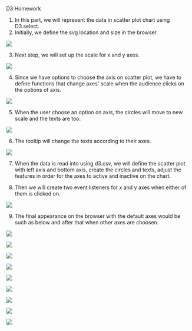 D3 Homework
1. In this part, we will represent the data in scatter plot chart using D3.select.
2. Initially, we define the svg location and size in the browser.

![](Images/svg_locate.png)

3. Next step, we will set up the scale for x and y axes.

![](Images/scale.png)

4. Since we have options to choose the axis on scatter plot, we have to define functions that change axes' scale when the audience clicks on the options of axis.

![](Images/changeaxis.png)


5. When the user choose an option on axis, the circles will move to new scale and the texts are too.


![](Images/circlemove.png)


6. The tooltip will change the texts according to their axes.


![](Images/tooltip.png)

7. When the data is read into using  d3.csv, we will define the scatter plot with left axis and bottom axis, create the circles and texts, adjust the features in order for the axes to active and inactive on the chart.

8. Then we will create two event listeners for x and y axes when either of them is clicked on.

![](Images/eventlistener.png)

9. The final appearance on the browser with the default axes would be such as below and after that when other axes are choosen.

![](Images/chart.png)

![](Images/chart2.png)

![](Images/chart3.png)

![](Images/chart4.png)

![](Images/chart5.png)

![](Images/chart6.png)

![](Images/chart7.png)

![](Images/chart8.png)

![](Images/chart9.png)




